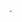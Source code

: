 <frameset rows="32%,*">
   <frame src="banner.html">
<frameset cols="20%,*">
<frame src="links.html">
<frame src="1.html" name="mainframe">
          </frameset>
</frameset>.
